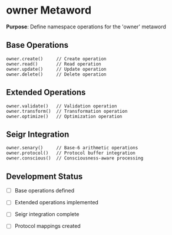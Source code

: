 # owner Metaword

**Purpose**: Define namespace operations for the 'owner' metaword

## Base Operations

```hyphos
owner.create()     // Create operation
owner.read()       // Read operation  
owner.update()     // Update operation
owner.delete()     // Delete operation
```

## Extended Operations

```hyphos
owner.validate()   // Validation operation
owner.transform()  // Transformation operation
owner.optimize()   // Optimization operation
```

## Seigr Integration

```hyphos
owner.senary()     // Base-6 arithmetic operations
owner.protocol()   // Protocol buffer integration
owner.conscious()  // Consciousness-aware processing
```

## Development Status

- [ ] Base operations defined
- [ ] Extended operations implemented  
- [ ] Seigr integration complete
- [ ] Protocol mappings created

